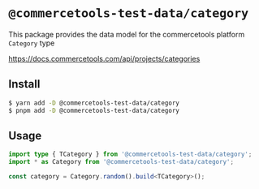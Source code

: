 # `@commercetools-test-data/category`

This package provides the data model for the commercetools platform `Category` type

https://docs.commercetools.com/api/projects/categories

## Install

```bash
$ yarn add -D @commercetools-test-data/category
$ pnpm add -D @commercetools-test-data/category
```

## Usage

```ts
import type { TCategory } from '@commercetools-test-data/category';
import * as Category from '@commercetools-test-data/category';

const category = Category.random().build<TCategory>();
```
